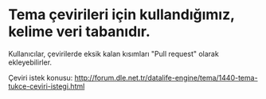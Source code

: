 # Tema çevirileri için kullandığımız, kelime veri tabanıdır.

Kullanıcılar, çevirilerde eksik kalan kısımları "Pull request" olarak ekleyebilirler.

Çeviri istek konusu: http://forum.dle.net.tr/datalife-engine/tema/1440-tema-tukce-ceviri-istegi.html
